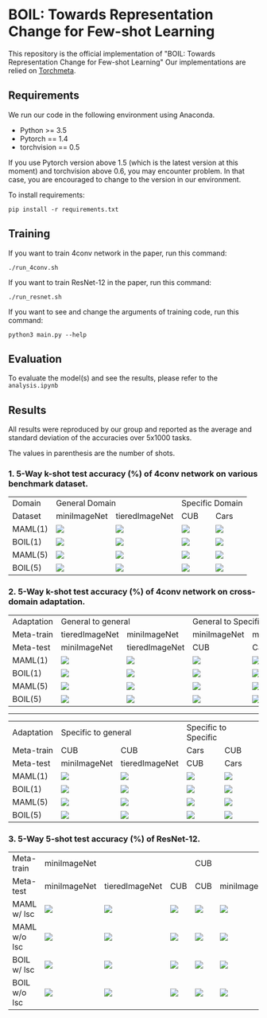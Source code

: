 # BOIL: Towards Representation Change for Few-shot Learning

This repository is the official implementation of "BOIL: Towards Representation Change for Few-shot Learning"
Our implementations are relied on [Torchmeta](https://github.com/tristandeleu/pytorch-meta). 

## Requirements

We run our code in the following environment using Anaconda.

- Python >= 3.5
- Pytorch == 1.4
- torchvision == 0.5

If you use Pytorch version above 1.5 (which is the latest version at this moment) and torchvision above 0.6, you may encounter problem. In that case, you are encouraged to change to the version in our environment.

To install requirements:

```setup
pip install -r requirements.txt
```

## Training

If you want to train 4conv network in the paper, run this command:

```train
./run_4conv.sh
```

If you want to train ResNet-12 in the paper, run this command:

```train
./run_resnet.sh
```

If you want to see and change the arguments of training code, run this command:
```
python3 main.py --help
```

## Evaluation

To evaluate the model(s) and see the results, please refer to the `analysis.ipynb`


## Results

All results were reproduced by our group and reported as the average and standard deviation of the accuracies over 5x1000 tasks.

The values in parenthesis are the number of shots.

### 1. 5-Way k-shot test accuracy (%) of 4conv network on various benchmark dataset.

<table align="center" style="margin: 0px auto;">
    <tr>
        <td>Domain</td>
        <td colspan="2">General Domain</td>
        <td colspan="2">Specific Domain</td> 
    </tr>
    <tr>
        <td>Dataset</td>
        <td>miniImageNet</td>
        <td>tieredImageNet</td>
        <td>CUB</td>
        <td>Cars</td>
    </tr>
    <tr>
        <td>MAML(1)</td>
        <td><img src="https://latex.codecogs.com/gif.latex?48.47 \pm 0.26" /></td>
        <td><img src="https://latex.codecogs.com/gif.latex?48.80 \pm 0.34" /></td>
        <td><img src="https://latex.codecogs.com/gif.latex?53.70 \pm 0.42" /></td>
        <td><img src="https://latex.codecogs.com/gif.latex?38.16 \pm 0.20" /></td>
    </tr>
    <tr>
        <td>BOIL(1)</td>
        <td><img src="https://latex.codecogs.com/gif.latex?49.65 \pm 0.19" /></td>
        <td><img src="https://latex.codecogs.com/gif.latex?50.00 \pm 0.35" /></td>
        <td><img src="https://latex.codecogs.com/gif.latex?60.45 \pm 0.45" /></td>
        <td><img src="https://latex.codecogs.com/gif.latex?65.11 \pm 0.36" /></td>
    </tr>
    <tr>
        <td>MAML(5)</td>
        <td><img src="https://latex.codecogs.com/gif.latex?60.36 \pm 0.25" /></td>
        <td><img src="https://latex.codecogs.com/gif.latex?64.27 \pm 0.27" /></td>
        <td><img src="https://latex.codecogs.com/gif.latex?65.11 \pm 0.07" /></td>
        <td><img src="https://latex.codecogs.com/gif.latex?45.36 \pm 0.23" /></td>
    </tr>
    <tr>
        <td>BOIL(5)</td>
        <td><img src="https://latex.codecogs.com/gif.latex?65.32 \pm 0.34" /></td>
        <td><img src="https://latex.codecogs.com/gif.latex?69.64 \pm 0.20" /></td>
        <td><img src="https://latex.codecogs.com/gif.latex?74.12 \pm 0.24" /></td>
        <td><img src="https://latex.codecogs.com/gif.latex?65.70 \pm 0.17" /></td>
    </tr>
</table>


### 2. 5-Way k-shot test accuracy (%) of 4conv network on cross-domain adaptation.

<table align="center" style="margin: 0px auto;">
    <tr>
        <td>Adaptation</td>
        <td colspan="2">General to general</td>
        <td colspan="2">General to Specific</td> 
    </tr>
    <tr>
        <td>Meta-train</td>
        <td>tieredImageNet</td>
        <td>miniImageNet</td>
        <td>miniImageNet</td>
        <td>miniImageNet</td>
    </tr>
    <tr>
        <td>Meta-test</td>
        <td>miniImageNet</td>
        <td>tieredImageNet</td>
        <td>CUB</td>
        <td>Cars</td>
    </tr>
    <tr>
        <td>MAML(1)</td>
        <td><img src="https://latex.codecogs.com/gif.latex?49.45 \pm 0.31" /></td>
        <td><img src="https://latex.codecogs.com/gif.latex?52.31 \pm 0.33" /></td>
        <td><img src="https://latex.codecogs.com/gif.latex?40.36 \pm 0.12" /></td>
        <td><img src="https://latex.codecogs.com/gif.latex?35.27 \pm 0.11" /></td>
    </tr>
    <tr>
        <td>BOIL(1)</td>
        <td><img src="https://latex.codecogs.com/gif.latex?51.35 \pm 0.18" /></td>
        <td><img src="https://latex.codecogs.com/gif.latex?54.09 \pm 0.41" /></td>
        <td><img src="https://latex.codecogs.com/gif.latex?44.38 \pm 0.11" /></td>
        <td><img src="https://latex.codecogs.com/gif.latex?37.16 \pm 0.35" /></td>
    </tr>
    <tr>
        <td>MAML(5)</td>
        <td><img src="https://latex.codecogs.com/gif.latex?65.31 \pm 0.12" /></td>
        <td><img src="https://latex.codecogs.com/gif.latex?64.88 \pm 0.28" /></td>
        <td><img src="https://latex.codecogs.com/gif.latex?51.34 \pm 0.24" /></td>
        <td><img src="https://latex.codecogs.com/gif.latex?44.29 \pm 0.28" /></td>
    </tr>
    <tr>
        <td>BOIL(5)</td>
        <td><img src="https://latex.codecogs.com/gif.latex?70.76 \pm 0.14" /></td>
        <td><img src="https://latex.codecogs.com/gif.latex?68.97 \pm 0.24" /></td>
        <td><img src="https://latex.codecogs.com/gif.latex?60.11 \pm 0.32" /></td>
        <td><img src="https://latex.codecogs.com/gif.latex?50.92 \pm 0.22" /></td>
    </tr>
</table>

---

<table align="center" style="margin: 0px auto;">
    <tr>
        <td>Adaptation</td>
        <td colspan="2">Specific to general</td>
        <td colspan="2">Specific to Specific</td> 
    </tr>
    <tr>
        <td>Meta-train</td>
        <td>CUB</td>
        <td>CUB</td>
        <td>Cars</td>
        <td>CUB</td>
    </tr>
    <tr>
        <td>Meta-test</td>
        <td>miniImageNet</td>
        <td>tieredImageNet</td>
        <td>CUB</td>
        <td>Cars</td>
    </tr>
    <tr>
        <td>MAML(1)</td>
        <td><img src="https://latex.codecogs.com/gif.latex?31.11 \pm 0.21" /></td>
        <td><img src="https://latex.codecogs.com/gif.latex?34.14 \pm 0.29" /></td>
        <td><img src="https://latex.codecogs.com/gif.latex?26.27 \pm 0.10" /></td>
        <td><img src="https://latex.codecogs.com/gif.latex?31.08 \pm 0.18" /></td>
    </tr>
    <tr>
        <td>BOIL(1)</td>
        <td><img src="https://latex.codecogs.com/gif.latex?35.11 \pm 0.27" /></td>
        <td><img src="https://latex.codecogs.com/gif.latex?37.88 \pm 0.23" /></td>
        <td><img src="https://latex.codecogs.com/gif.latex?33.13 \pm 0.29" /></td>
        <td><img src="https://latex.codecogs.com/gif.latex?34.51 \pm 0.13" /></td>
    </tr>
    <tr>
        <td>MAML(5)</td>
        <td><img src="https://latex.codecogs.com/gif.latex?38.74 \pm 0.17" /></td>
        <td><img src="https://latex.codecogs.com/gif.latex?42.11 \pm 0.23" /></td>
        <td><img src="https://latex.codecogs.com/gif.latex?30.50 \pm 0.21" /></td>
        <td><img src="https://latex.codecogs.com/gif.latex?39.74 \pm 0.19" /></td>
    </tr>
    <tr>
        <td>BOIL(5)</td>
        <td><img src="https://latex.codecogs.com/gif.latex?47.63 \pm 0.29" /></td>
        <td><img src="https://latex.codecogs.com/gif.latex?49.96 \pm 0.10" /></td>
        <td><img src="https://latex.codecogs.com/gif.latex?42.52 \pm 0.12" /></td>
        <td><img src="https://latex.codecogs.com/gif.latex?43.73 \pm 0.23" /></td>
    </tr>
</table>

### 3. 5-Way 5-shot test accuracy (%) of ResNet-12.

<table align="center" style="margin: 0px auto;">
    <tr>
        <td>Meta-train</td>
        <td colspan="3">miniImageNet</td>
        <td colspan="3">CUB</td>
    </tr>
    <tr>
        <td>Meta-test</td>
        <td>miniImageNet</td>
        <td>tieredImageNet</td>
        <td>CUB</td>
        <td>CUB</td>
        <td>miniImageNet</td>
        <td>Cars</td>
    </tr>
    <tr>
        <td>MAML w/ lsc</td>
        <td><img src="https://latex.codecogs.com/gif.latex?67.96 \pm 0.28" /></td>
        <td><img src="https://latex.codecogs.com/gif.latex?71.56 \pm 0.29" /></td>
        <td><img src="https://latex.codecogs.com/gif.latex?55.61 \pm 0.43" /></td>
        <td><img src="https://latex.codecogs.com/gif.latex?77.51 \pm 0.17" /></td>
        <td><img src="https://latex.codecogs.com/gif.latex?42.34 \pm 0.16" /></td>
        <td><img src="https://latex.codecogs.com/gif.latex?37.97 \pm 0.29" /></td>
    </tr>
    <tr>
        <td>MAML w/o lsc</td>
        <td><img src="https://latex.codecogs.com/gif.latex?66.03 \pm 0.18" /></td>
        <td><img src="https://latex.codecogs.com/gif.latex?69.43 \pm 0.22" /></td>
        <td><img src="https://latex.codecogs.com/gif.latex?52.10 \pm 0.21" /></td>
        <td><img src="https://latex.codecogs.com/gif.latex?70.90 \pm 0.31" /></td>
        <td><img src="https://latex.codecogs.com/gif.latex?37.32 \pm 0.25" /></td>
        <td><img src="https://latex.codecogs.com/gif.latex?33.94 \pm 0.31" /></td>
    </tr>
    <tr>
        <td>BOIL w/ lsc</td>
        <td><img src="https://latex.codecogs.com/gif.latex?69.68 \pm 0.25" /></td>
        <td><img src="https://latex.codecogs.com/gif.latex?71.43 \pm 0.38" /></td>
        <td><img src="https://latex.codecogs.com/gif.latex?61.00 \pm 0.36" /></td>
        <td><img src="https://latex.codecogs.com/gif.latex?81.54 \pm 0.14" /></td>
        <td><img src="https://latex.codecogs.com/gif.latex?44.54 \pm 0.20" /></td>
        <td><img src="https://latex.codecogs.com/gif.latex?40.05 \pm 0.39" /></td>
    </tr>
    <tr>
        <td>BOIL w/o lsc</td>
        <td><img src="https://latex.codecogs.com/gif.latex?70.90 \pm 0.20" /></td>
        <td><img src="https://latex.codecogs.com/gif.latex?74.29 \pm 0.31" /></td>
        <td><img src="https://latex.codecogs.com/gif.latex?61.83 \pm 0.49" /></td>
        <td><img src="https://latex.codecogs.com/gif.latex?83.23 \pm 0.14" /></td>
        <td><img src="https://latex.codecogs.com/gif.latex?44.62 \pm 0.10" /></td>
        <td><img src="https://latex.codecogs.com/gif.latex?40.86 \pm 0.35" /></td>
    </tr>
</table>
